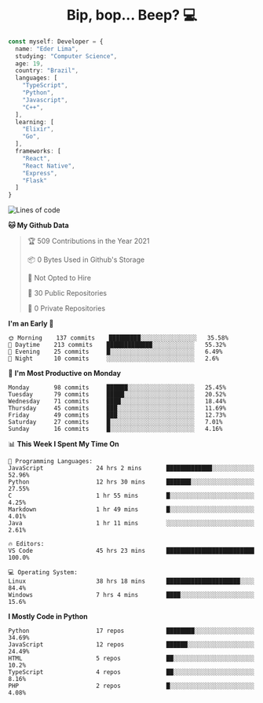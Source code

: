 <h1 align="center">Bip, bop... Beep? 💻</h1>

```Typescript
const myself: Developer = {
  name: "Eder Lima",
  studying: "Computer Science",
  age: 19,
  country: "Brazil",
  languages: [
    "TypeScript",
    "Python",
    "Javascript",
    "C++",
  ],
  learning: [
    "Elixir",
    "Go",
  ],
  frameworks: [
    "React",
    "React Native",
    "Express",
    "Flask"
  ]
}

```

<!--START_SECTION:waka-->
![Lines of code](https://img.shields.io/badge/From%20Hello%20World%20I%27ve%20Written-166054%20lines%20of%20code-blue)

**🐱 My Github Data** 

> 🏆 509 Contributions in the Year 2021
 > 
> 📦 0 Bytes Used in Github's Storage 
 > 
> 🚫 Not Opted to Hire
 > 
> 📜 30 Public Repositories 
 > 
> 🔑 0 Private Repositories  
 > 
**I'm an Early 🐤** 

```text
🌞 Morning    137 commits    █████████░░░░░░░░░░░░░░░░   35.58% 
🌆 Daytime    213 commits    █████████████░░░░░░░░░░░░   55.32% 
🌃 Evening    25 commits     █░░░░░░░░░░░░░░░░░░░░░░░░   6.49% 
🌙 Night      10 commits     ░░░░░░░░░░░░░░░░░░░░░░░░░   2.6%

```
📅 **I'm Most Productive on Monday** 

```text
Monday       98 commits     ██████░░░░░░░░░░░░░░░░░░░   25.45% 
Tuesday      79 commits     █████░░░░░░░░░░░░░░░░░░░░   20.52% 
Wednesday    71 commits     ████░░░░░░░░░░░░░░░░░░░░░   18.44% 
Thursday     45 commits     ███░░░░░░░░░░░░░░░░░░░░░░   11.69% 
Friday       49 commits     ███░░░░░░░░░░░░░░░░░░░░░░   12.73% 
Saturday     27 commits     █░░░░░░░░░░░░░░░░░░░░░░░░   7.01% 
Sunday       16 commits     █░░░░░░░░░░░░░░░░░░░░░░░░   4.16%

```


📊 **This Week I Spent My Time On** 

```text
💬 Programming Languages: 
JavaScript               24 hrs 2 mins       █████████████░░░░░░░░░░░░   52.96% 
Python                   12 hrs 30 mins      ███████░░░░░░░░░░░░░░░░░░   27.55% 
C                        1 hr 55 mins        █░░░░░░░░░░░░░░░░░░░░░░░░   4.25% 
Markdown                 1 hr 49 mins        █░░░░░░░░░░░░░░░░░░░░░░░░   4.01% 
Java                     1 hr 11 mins        ░░░░░░░░░░░░░░░░░░░░░░░░░   2.61%

🔥 Editors: 
VS Code                  45 hrs 23 mins      █████████████████████████   100.0%

💻 Operating System: 
Linux                    38 hrs 18 mins      █████████████████████░░░░   84.4% 
Windows                  7 hrs 4 mins        ████░░░░░░░░░░░░░░░░░░░░░   15.6%

```

**I Mostly Code in Python** 

```text
Python                   17 repos            ████████░░░░░░░░░░░░░░░░░   34.69% 
JavaScript               12 repos            ██████░░░░░░░░░░░░░░░░░░░   24.49% 
HTML                     5 repos             ██░░░░░░░░░░░░░░░░░░░░░░░   10.2% 
TypeScript               4 repos             ██░░░░░░░░░░░░░░░░░░░░░░░   8.16% 
PHP                      2 repos             █░░░░░░░░░░░░░░░░░░░░░░░░   4.08%

```



<!--END_SECTION:waka-->
